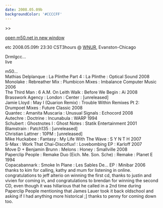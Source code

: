 ```yaml
---
date: 2008.05.09b
backgroundColor: '#CCCCFF'
---
```


\>>

[open m50.net in new window  
](http://m50.net/)


etc 2008.05.09fr 23:30 CST3hours @ [WNUR](http://www.wnur.org/), Evanston-Chicago  

Drmlgcc...  
live  

m50...  
Mathias Delplanque : La Plinthe Part 4 : La Plinthe : Optical Sound 2008  
Monolake : Rebreather Mix : Plumbicon Mixes : Imbalance Computer Music 2006  
The Third Man : 6 A.M. On Leith Walk : Before We Begin : Ai 2008  
Brasswork Agency : London : Center : \[unreleased\]  
Jamie Lloyd : May I (Quarion Remix) : Trouble Within Remixes Pt 2: Drumpoet Mixes : Future Classic 2008  
Quantec : Amanita Muscaria : Unusual Signals : Echocord 2008  
Autechre : Doctrine : Incunabula : WARP 1994  
Schubert : Ghostnotes I : Ghost Notes : Statik Entertainment 2001  
Blamstrain : Patch135 : \[unreleased\]  
Christian Lattner : 10PM : \[unreleased\]  
Mike Huckabee : Fantasy : My Life With The Wave : S Y N T H 2007  
S-Max : Work That Chai-Discoflux! : Lovebombing EP : Karloff 2007  
Move D + Benjamin Brunn : Melons : Honey : Smallville 2008  
Paperclip People : Remake Duo (Eich. Me. Son. Sche) : Remake : Planet E 1994  
Copacabannark : Smoke In Plane : Les Sables De... EP : Minibar 2006  
thanks to kim for calling, kathy and mum for listening in online. congratulations to jeff alterio on winning the first cd, thanks to justin and vivien for coming in, and congratulations to brendan for winning the second CD, even though it was hillarious that he called in a 2nd time during Paperclip People mentioning that James Lauer took it back oldschool and asking if I had anything more historical ;\] thanks to penny for coming down too.